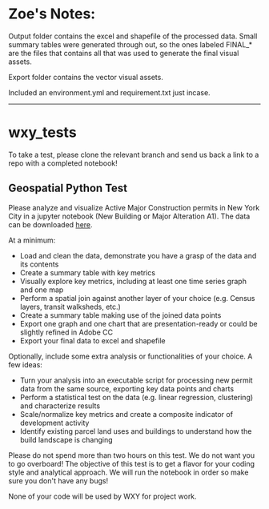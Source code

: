 # Zoe's Notes:
Output folder contains the excel and shapefile of the processed data. Small summary tables were generated through out, so the ones labeled FINAL_* are the files that contains all that was used to generate the final visual assets.

Export folder contains the vector visual assets.

Included an environment.yml and requirement.txt just incase.

-----------
# wxy_tests

To take a test, please clone the relevant branch and send us back a link to a repo with a completed notebook!

## Geospatial Python Test

Please analyze and visualize Active Major Construction permits in New York City in a jupyter notebook (New Building or Major Alteration A1). The data can be downloaded [here](https://data.cityofnewyork.us/Housing-Development/DOB-Permit-Issuance/ipu4-2q9a).

At a minimum:

- Load and clean the data, demonstrate you have a grasp of the data and its contents
- Create a summary table with key metrics
- Visually explore key metrics, including at least one time series graph and one map
- Perform a spatial join against another layer of your choice (e.g. Census layers, transit walksheds, etc.)
- Create a summary table making use of the joined data points
- Export one graph and one chart that are presentation-ready or could be slightly refined in Adobe CC 
- Export your final data to excel and shapefile


Optionally, include some extra analysis or functionalities of your choice. A few ideas:
- Turn your analysis into an executable script for processing new permit data from the same source, exporting key data points and charts
- Perform a statistical test on the data (e.g. linear regression, clustering) and characterize results
- Scale/normalize key metrics and create a composite indicator of development activity
- Identify existing parcel land uses and buildings to understand how the build landscape is changing

Please do not spend more than two hours on this test. We do not want you to go overboard! The objective of this test is to get a flavor for your coding style and analytical approach. We will run the notebook in order so make sure you don't have any bugs!

None of your code will be used by WXY for project work.
